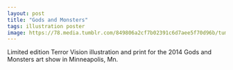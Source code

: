 ```yaml
---
layout: post
title: "Gods and Monsters"
tags: illustration poster
image: https://78.media.tumblr.com/849806a2cf7b02391c6d7aee5f70d96b/tumblr_nl6wu1sUjf1qbng02o1_500.jpg
---
```

Limited edition Terror Vision illustration and print for the 2014 Gods and Monsters art show in Minneapolis, Mn. 